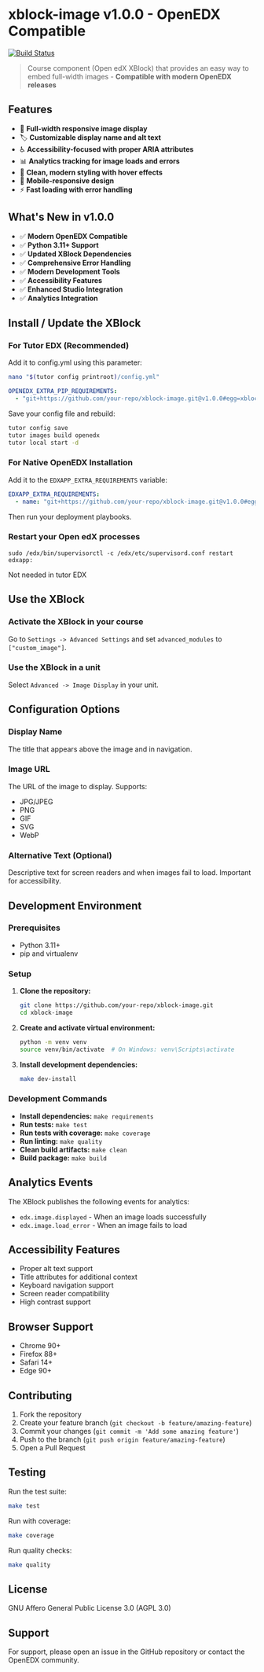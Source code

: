 # xblock-image v1.0.0 - OpenEDX Compatible

[![Build Status](https://img.shields.io/badge/build-passing-brightgreen)](https://github.com/openedx/xblock-image)

> Course component (Open edX XBlock) that provides an easy way to embed full-width images - **Compatible with modern OpenEDX releases**

## Features

- 📸 **Full-width responsive image display**
- 🏷️ **Customizable display name and alt text**
- ♿ **Accessibility-focused with proper ARIA attributes**
- 📊 **Analytics tracking for image loads and errors**
- 🎨 **Clean, modern styling with hover effects**
- 📱 **Mobile-responsive design**
- ⚡ **Fast loading with error handling**

## What's New in v1.0.0

- ✅ **Modern OpenEDX Compatible**
- ✅ **Python 3.11+ Support**
- ✅ **Updated XBlock Dependencies**
- ✅ **Comprehensive Error Handling**
- ✅ **Modern Development Tools**
- ✅ **Accessibility Features**
- ✅ **Enhanced Studio Integration**
- ✅ **Analytics Integration**

## Install / Update the XBlock

### For Tutor EDX (Recommended)

Add it to config.yml using this parameter:

```bash
nano "$(tutor config printroot)/config.yml"
```

```yml
OPENEDX_EXTRA_PIP_REQUIREMENTS:
  - "git+https://github.com/your-repo/xblock-image.git@v1.0.0#egg=xblock-image"
```

Save your config file and rebuild:

```bash
tutor config save
tutor images build openedx
tutor local start -d
```

### For Native OpenEDX Installation

Add it to the `EDXAPP_EXTRA_REQUIREMENTS` variable:

```yml
EDXAPP_EXTRA_REQUIREMENTS:
  - name: "git+https://github.com/your-repo/xblock-image.git@v1.0.0#egg=xblock-image"
```

Then run your deployment playbooks.

### Restart your Open edX processes

```shell
sudo /edx/bin/supervisorctl -c /edx/etc/supervisord.conf restart edxapp:
```

Not needed in tutor EDX

## Use the XBlock

### Activate the XBlock in your course

Go to `Settings -> Advanced Settings` and set `advanced_modules` to `["custom_image"]`.

### Use the XBlock in a unit

Select `Advanced -> Image Display` in your unit.

## Configuration Options

### Display Name

The title that appears above the image and in navigation.

### Image URL

The URL of the image to display. Supports:

- JPG/JPEG
- PNG
- GIF
- SVG
- WebP

### Alternative Text (Optional)

Descriptive text for screen readers and when images fail to load. Important for accessibility.

## Development Environment

### Prerequisites

- Python 3.11+
- pip and virtualenv

### Setup

1. **Clone the repository:**

   ```bash
   git clone https://github.com/your-repo/xblock-image.git
   cd xblock-image
   ```

2. **Create and activate virtual environment:**

   ```bash
   python -m venv venv
   source venv/bin/activate  # On Windows: venv\Scripts\activate
   ```

3. **Install development dependencies:**
   ```bash
   make dev-install
   ```

### Development Commands

- **Install dependencies:** `make requirements`
- **Run tests:** `make test`
- **Run tests with coverage:** `make coverage`
- **Run linting:** `make quality`
- **Clean build artifacts:** `make clean`
- **Build package:** `make build`

## Analytics Events

The XBlock publishes the following events for analytics:

- `edx.image.displayed` - When an image loads successfully
- `edx.image.load_error` - When an image fails to load

## Accessibility Features

- Proper alt text support
- Title attributes for additional context
- Keyboard navigation support
- Screen reader compatibility
- High contrast support

## Browser Support

- Chrome 90+
- Firefox 88+
- Safari 14+
- Edge 90+

## Contributing

1. Fork the repository
2. Create your feature branch (`git checkout -b feature/amazing-feature`)
3. Commit your changes (`git commit -m 'Add some amazing feature'`)
4. Push to the branch (`git push origin feature/amazing-feature`)
5. Open a Pull Request

## Testing

Run the test suite:

```bash
make test
```

Run with coverage:

```bash
make coverage
```

Run quality checks:

```bash
make quality
```

## License

GNU Affero General Public License 3.0 (AGPL 3.0)

## Support

For support, please open an issue in the GitHub repository or contact the OpenEDX community.
